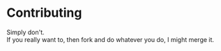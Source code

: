 # Contributing

Simply don't.  
If you really want to, then fork and do whatever you do, I might merge it.
